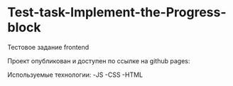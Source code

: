 # Test-task-Implement-the-Progress-block
Тестовое задание frontend

Проект опубликован и доступен по ссылке на github pages: 

Используемые технологии: -JS -CSS -HTML
